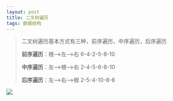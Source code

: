 ```yaml
---
layout: post
title: 二叉树遍历
tags: 数据结构
---
```


> 二叉树遍历基本方式有三种，前序遍历，中序遍历，后序遍历
>
> **前序遍历**：根-->左-->右				6-4-2-5-8-10
>
> **中序遍历**：左-->根-->右				2-4-5-6-8-10
>
> **后序遍历**：左-->右-->根				2-5-4-10-8-6

![](E:\GitHubBlog\pictures\二叉树.png)